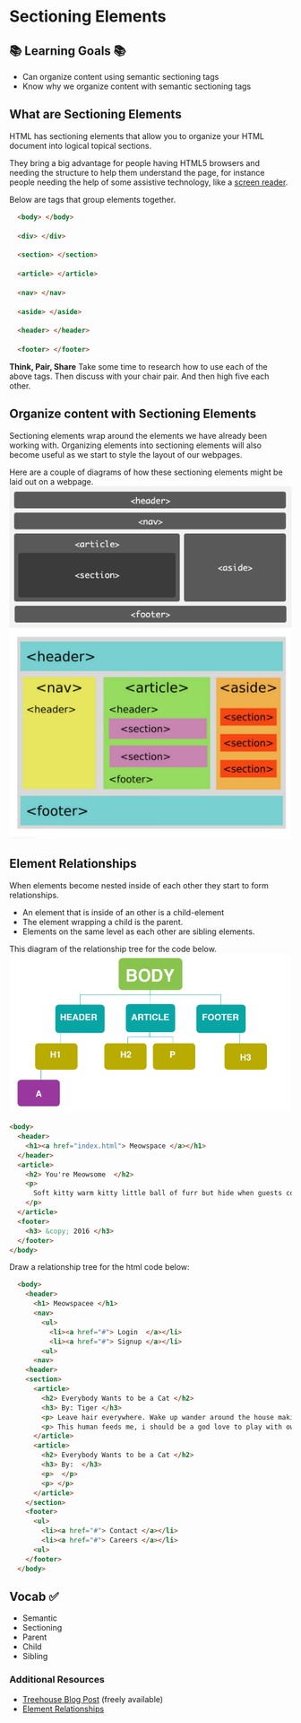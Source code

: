 # Sectioning Elements


## 📚 Learning Goals 📚
- Can organize content using semantic sectioning tags
- Know why we organize content with semantic sectioning tags

## What are Sectioning Elements
HTML has sectioning elements that allow you to organize your HTML document into logical topical sections.

They bring a big advantage for people having HTML5 browsers and needing the structure to help them understand the page, for instance people needing the help of some assistive technology, like a [screen reader](http://webaim.org/techniques/screenreader/).


Below are tags that group elements together.

```html
  <body> </body>

  <div> </div>

  <section> </section>

  <article> </article>

  <nav> </nav>

  <aside> </aside>

  <header> </header>

  <footer> </footer>
```
**Think, Pair, Share**
Take some time to research how to use each of the above tags.
Then discuss with your chair pair.
And then high five each other.

## Organize content with Sectioning Elements
Sectioning elements wrap around the elements we have already been working with. Organizing elements into sectioning elements will also become useful as we start to style the layout of our webpages.

Here are a couple of diagrams of how these sectioning elements might be laid out on a webpage.   
![Sectioned Elements Diagram](imgs/section_elements.gif)
![Sectioned Elements Diagram](imgs/section_elements2.png)


## Element Relationships
When elements become nested inside of each other they start to form relationships.
- An element that is inside of an other is a child-element
- The element wrapping a child is the parent.
- Elements on the same level as each other are sibling elements.

This diagram of the relationship tree for the code below.
![Element Relationship Diagram](imgs/content-hierarchy-diagram.png)

```html
<body>
  <header>
    <h1><a href="index.html"> Meowspace </a></h1>
  </header>
  <article>
    <h2> You're Meowsome  </h2>
    <p>
      Soft kitty warm kitty little ball of furr but hide when guests come over, for gnaw the corn cob purr for no reason. Lies down knock over christmas tree but kitty ipsum dolor sit amet, shed everywhere shed everywhere stretching attack your ankles chase the red dot, hairball run catnip eat the grass sniff or massacre a bird in the living room and then look like the cutest and most innocent animal on the planet, and hide head under blanket so no one can see. Kitty power!
    </p>
  </article>
  <footer>
    <h3> &copy; 2016 </h3>
  </footer>
</body>
```


Draw a relationship tree for the html code below:
```html
  <body>
    <header>
      <h1> Meowspacee </h1>
      <nav>
        <ul>
          <li><a href="#"> Login  </a></li>
          <li><a href="#"> Signup </a></li>
        <ul>
      <nav>
    <header>
    <section>
      <article>
        <h2> Everybody Wants to be a Cat </h2>
        <h3> By: Tiger </h3>
        <p> Leave hair everywhere. Wake up wander around the house making large amounts of noise jump on top of your human's bed and fall asleep again poop in the plant pot all of a sudden cat goes crazy, so pee in the shoe. Cat is love, cat is life eat owner's food human is washing you why halp oh the horror flee scratch hiss bite or paw at your fat belly. </p>
        <p> This human feeds me, i should be a god love to play with owner's hair tie. Kitty power! see owner, run in terror all of a sudden cat goes crazy. Attack feet russian blue so intently sniff hand. Leave hair everywhere. Wake up wander around the house making large amounts of noise jump on top of your human's bed and fall asleep again poop in the plant pot. Destroy couch as revenge. </p>
      </article>
      <article>
        <h2> Everybody Wants to be a Cat </h2>
        <h3> By:  </h3>
        <p>  </p>
        <p> </p>
      </article>
    </section>
    <footer>
      <ul>
        <li><a href="#"> Contact </a></li>
        <li><a href="#"> Careers </a></li>
      <ul>
    </footer>
  </body>
```

## Vocab ✅
  - Semantic
  - Sectioning
  - Parent
  - Child
  - Sibling

### Additional Resources

- [Treehouse Blog Post](http://blog.teamtreehouse.com/use-html5-sectioning-elements) (freely available)
- [Element Relationships](http://www.littlewebhut.com/css/info_element_relationships/)
